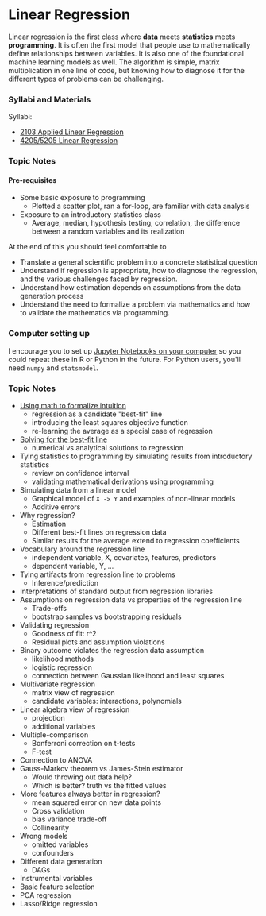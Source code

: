 # Linear Regression

Linear regression is the first class where **data** meets **statistics** meets **programming**.
It is often the first model that people use to mathematically define relationships between variables.
It is also one of the foundational machine learning models as well. The algorithm is simple,
matrix multiplication in one line of code, but knowing how to diagnose it for the different
types of problems can be challenging.

### Syllabi and Materials

Syllabi:
- [2103 Applied Linear Regression](minor_syllabus.md)
- [4205/5205 Linear Regression](major_syllabus.md)


### Topic Notes
#### Pre-requisites
- Some basic exposure to programming
  - Plotted a scatter plot, ran a for-loop, are familiar with data analysis
- Exposure to an introductory statistics class
  - Average, median, hypothesis testing, correlation, the difference between a random variables and its realization

At the end of this you should feel comfortable to
- Translate a general scientific problem into a concrete statistical question
- Understand if regression is appropriate, how to diagnose the regression,
  and the various challenges faced by regression.
- Understand how estimation depends on assumptions from the data generation process
- Understand the need to formalize a problem via mathematics and how to validate the mathematics via programming.

### Computer setting up
I encourage you to set up [Jupyter Notebooks on your computer](../../setup/conda_and_navigator_setup.md)
so you could repeat these in R or Python in the future. For Python users, you'll need `numpy` and `statsmodel`.


### Topic Notes
- [Using math to formalize intuition](lectures/formalize_intuition.md)
  - regression as a candidate "best-fit" line
  - introducing the least squares objective function
  - re-learning the average as a special case of regression
- [Solving for the best-fit line](lectures/optimizing_by_math_or_numerically.md)
  - numerical vs analytical solutions to regression
- Tying statistics to programming by simulating results from introductory statistics
  - review on confidence interval
  - validating mathematical derivations using programming
- Simulating data from a linear model
  - Graphical model of `X -> Y` and examples of non-linear models
  - Additive errors
- Why regression?
  - Estimation
  - Different best-fit lines on regression data
  - Similar results for the average extend to regression coefficients
- Vocabulary around the regression line
  - independent variable, X, covariates, features, predictors
  - dependent variable, Y, ...
- Tying artifacts from regression line to problems
  - Inference/prediction
- Interpretations of standard output from regression libraries
- Assumptions on regression data vs properties of the regression line
  - Trade-offs
  - bootstrap samples vs bootstrapping residuals
- Validating regression
  - Goodness of fit: r^2
  - Residual plots and assumption violations
- Binary outcome violates the regression data assumption
  - likelihood methods
  - logistic regression
  - connection between Gaussian likelihood and least squares
- Multivariate regression
  - matrix view of regression
  - candidate variables: interactions, polynomials
- Linear algebra view of regression
  - projection
  - additional variables
- Multiple-comparison
  - Bonferroni correction on t-tests
  - F-test
- Connection to ANOVA
- Gauss-Markov theorem vs James-Stein estimator
  - Would throwing out data help?
  - Which is better? truth vs the fitted values
- More features always better in regression?
  - mean squared error on new data points
  - Cross validation
  - bias variance trade-off
  - Collinearity
- Wrong models
  - omitted variables
  - confounders
- Different data generation
  - DAGs
- Instrumental variables
- Basic feature selection
- PCA regression
- Lasso/Ridge regression




